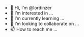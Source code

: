 - 👋 Hi, I’m @lordinzer
- 👀 I’m interested in ...
- 🌱 I’m currently learning ...
- 💞️ I’m looking to collaborate on ...
- 📫 How to reach me ...

<!---
lordinzer/lordinzer is a ✨ special ✨ repository because its `README.md` (this file) appears on your GitHub profile.
You can click the Preview link to take a look at your changes.
--->
